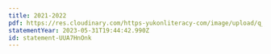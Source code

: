 ```yaml
---
title: 2021-2022
pdf: https://res.cloudinary.com/https-yukonliteracy-com/image/upload/q_35/v1685562337/reportweb22_o2d0w8.pdf
statementYear: 2023-05-31T19:44:42.990Z
id: statement-UUA7HnOnk
---
```

